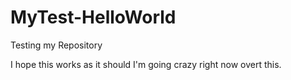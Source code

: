 # MyTest-HelloWorld
Testing my Repository

I hope this works as it should
I'm going crazy right now overt this.
